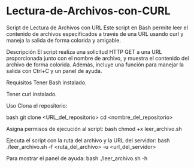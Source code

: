 # Lectura-de-Archivos-con-CURL

Script de Lectura de Archivos con URL
Este script en Bash permite leer el contenido de archivos especificados a través de una URL usando curl y maneja la salida de forma colorida y amigable.

Descripción
El script realiza una solicitud HTTP GET a una URL proporcionada junto con el nombre de archivo, y muestra el contenido del archivo de forma colorida. Además, incluye una función para manejar la salida con Ctrl+C y un panel de ayuda.

Requisitos
Tener Bash instalado.

Tener curl instalado.

Uso
Clona el repositorio:

bash
git clone <URL_del_repositorio>
cd <nombre_del_repositorio>

Asigna permisos de ejecución al script:
bash
chmod +x leer_archivo.sh

Ejecuta el script con la ruta del archivo y la URL del servidor:
bash
./leer_archivo.sh -f <ruta_del_archivo> -u <url_del_servidor>

Para mostrar el panel de ayuda:
bash
./leer_archivo.sh -h
